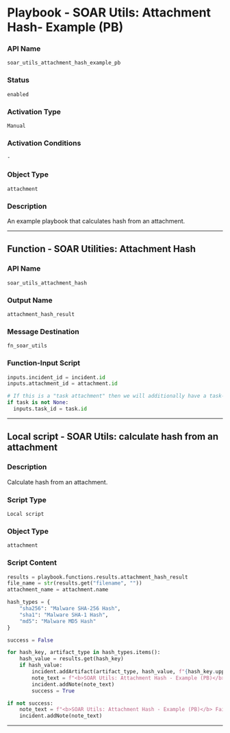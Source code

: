 <!--
    DO NOT MANUALLY EDIT THIS FILE
    THIS FILE IS AUTOMATICALLY GENERATED WITH resilient-sdk codegen
    Generated with resilient-sdk v51.0.5.0.1475
-->

# Playbook - SOAR Utils: Attachment Hash- Example (PB)

### API Name
`soar_utils_attachment_hash_example_pb`

### Status
`enabled`

### Activation Type
`Manual`

### Activation Conditions
`-`

### Object Type
`attachment`

### Description
An example playbook that calculates hash from an attachment.


---
## Function - SOAR Utilities: Attachment Hash

### API Name
`soar_utils_attachment_hash`

### Output Name
`attachment_hash_result`

### Message Destination
`fn_soar_utils`

### Function-Input Script
```python
inputs.incident_id = incident.id
inputs.attachment_id = attachment.id

# If this is a "task attachment" then we will additionally have a task-id
if task is not None:
  inputs.task_id = task.id
```

---

## Local script - SOAR Utils: calculate hash from an attachment

### Description
Calculate hash from an attachment.

### Script Type
`Local script`

### Object Type
`attachment`

### Script Content
```python
results = playbook.functions.results.attachment_hash_result
file_name = str(results.get("filename", ""))
attachment_name = attachment.name

hash_types = {
    "sha256": "Malware SHA-256 Hash",
    "sha1": "Malware SHA-1 Hash",
    "md5": "Malware MD5 Hash"
}

success = False

for hash_key, artifact_type in hash_types.items():
    hash_value = results.get(hash_key)
    if hash_value:
        incident.addArtifact(artifact_type, hash_value, f"{hash_key.upper()} hash of '{attachment_name}'")
        note_text = f"<b>SOAR Utils: Attachment Hash - Example (PB)</b> File {file_name} converted to {hash_key.upper()} successfully."
        incident.addNote(note_text)
        success = True

if not success:
    note_text = f"<b>SOAR Utils: Attachment Hash - Example (PB)</b> Failed: {results.get('reason', 'Unknown reason')}"
    incident.addNote(note_text)


```

---

